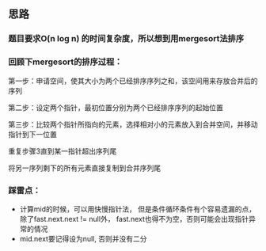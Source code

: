 ## 思路

### 题目要求O(n log n) 的时间复杂度，所以想到用mergesort法排序

### 回顾下mergesort的排序过程：
第一步：申请空间，使其大小为两个已经排序序列之和，该空间用来存放合并后的序列

第二步：设定两个指针，最初位置分别为两个已经排序序列的起始位置

第三步：比较两个指针所指向的元素，选择相对小的元素放入到合并空间，并移动指针到下一位置

重复步骤3直到某一指针超出序列尾

将另一序列剩下的所有元素直接复制到合并序列尾

### 踩雷点：
- 计算mid的时候，可以用快慢指针法， 但是条件循环条件有个容易遗漏的点，除了fast.next.next != null外， fast.next也得不为空，否则可能会出现指针异常的情况
- mid.next要记得设为null, 否则并没有二分